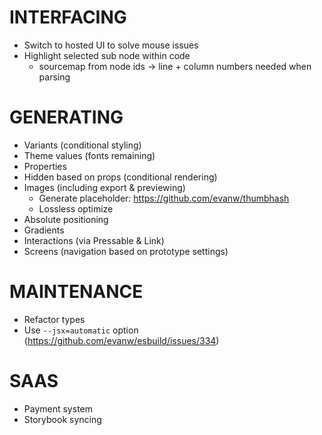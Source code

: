 # INTERFACING

- Switch to hosted UI to solve mouse issues
- Highlight selected sub node within code
  - sourcemap from node ids -> line + column numbers needed when parsing

# GENERATING

- Variants (conditional styling)
- Theme values (fonts remaining)
- Properties
- Hidden based on props (conditional rendering)
- Images (including export & previewing)
  - Generate placeholder: https://github.com/evanw/thumbhash
  - Lossless optimize
- Absolute positioning
- Gradients
- Interactions (via Pressable & Link)
- Screens (navigation based on prototype settings)

# MAINTENANCE

- Refactor types
- Use `--jsx=automatic` option (https://github.com/evanw/esbuild/issues/334)

# SAAS

- Payment system
- Storybook syncing

